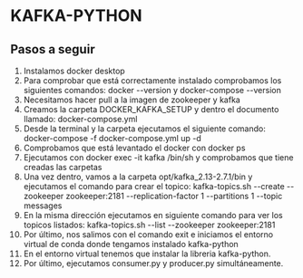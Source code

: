 # KAFKA-PYTHON

## Pasos a seguir

1. Instalamos docker desktop
2. Para comprobar que está correctamente instalado comprobamos los siguientes comandos: docker --version y docker-compose --version
3. Necesitamos hacer pull a la imagen de zookeeper y kafka
4. Creamos la carpeta DOCKER_KAFKA_SETUP y dentro el documento llamado: docker-compose.yml
5. Desde la terminal y la carpeta ejecutamos el siguiente comando: docker-compose -f docker-compose.yml up -d
6. Comprobamos que está levantado el docker con docker ps
7. Ejecutamos con docker exec -it kafka /bin/sh y comprobamos que tiene creadas las carpetas
8. Una vez dentro, vamos a la carpeta opt/kafka_2.13-2.7.1/bin y ejecutamos el comando para crear el topico: kafka-topics.sh --create --zookeeper zookeeper:2181 --replication-factor 1 --partitions 1 --topic messages 
9. En la misma dirección ejecutamos en siguiente comando para ver los topicos listados: kafka-topics.sh --list --zookeeper zookeeper:2181
10. Por último, nos salimos con el comando exit e iniciamos el entorno virtual de conda donde tengamos instalado kafka-python
11. En el entorno virtual tenemos que instalar la libreria kafka-python. 
12. Por último, ejecutamos consumer.py y producer.py simultáneamente.